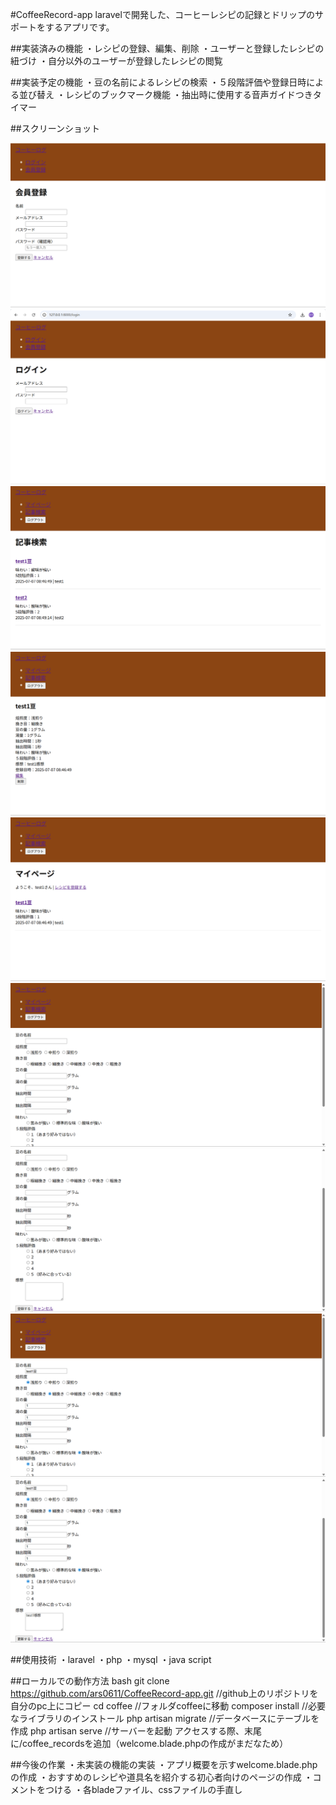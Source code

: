 #CoffeeRecord-app
laravelで開発した、コーヒーレシピの記録とドリップのサポートをするアプリです。

##実装済みの機能
・レシピの登録、編集、削除
・ユーザーと登録したレシピの紐づけ
・自分以外のユーザーが登録したレシピの閲覧

##実装予定の機能
・豆の名前によるレシピの検索
・５段階評価や登録日時による並び替え
・レシピのブックマーク機能
・抽出時に使用する音声ガイドつきタイマー

##スクリーンショット

![会員登録画面](img/screenshot-register.png)
![ログイン画面](img/screenshot-login.png)
![レシピ一覧画面](img/screenshot-index.png)
![レシピ詳細画面](img/screenshot-show.png)
![マイページ画面](img/screenshot-home.png)
![記事登録画面１](img/screenshot-create1.png)
![記事登録画面２](img/screenshot-create2.png)
![記事編集画面１](img/screenshot-edit1.png)
![記事編集画面２](img/screenshot-edit2.png)

##使用技術
・laravel
・php
・mysql
・java script

##ローカルでの動作方法
bash
git clone https://github.com/ars0611/CoffeeRecord-app.git //github上のリポジトリを自分のpc上にコピー
cd coffee //フォルダcoffeeに移動
composer install //必要なライブラリのインストール
php artisan migrate //データベースにテーブルを作成
php artisan serve //サーバーを起動 アクセスする際、末尾に/coffee_recordsを追加（welcome.blade.phpの作成がまだなため）

##今後の作業
・未実装の機能の実装
・アプリ概要を示すwelcome.blade.phpの作成
・おすすめのレシピや道具名を紹介する初心者向けのページの作成
・コメントをつける
・各bladeファイル、cssファイルの手直し